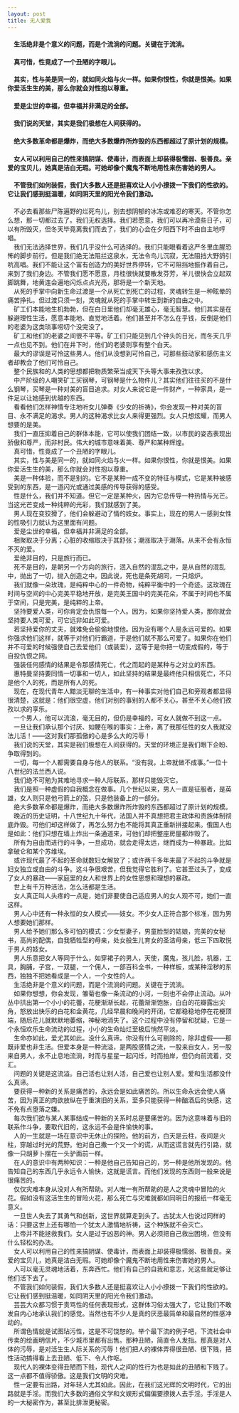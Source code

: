 ```yaml
---
layout: post
title: 无人爱我
--- 
```

#### &#8195;生活绝非是个意义的问题，而是个流淌的问题。关键在于流淌。                 
#### &#8195;真可惜，性竟成了一个丑陋的字眼儿。                                              
#### &#8195;其实，性与美是同一的，就如同火焰与火一样。如果你恨性，你就是恨美。如果你爱活生生的美，那么你就会对性抱以尊重。                                         
#### &#8195;爱是尘世的幸福，但幸福并非满足的全部。                                           
#### &#8195;我们说的天堂，其实是我们极想在人间获得的。                                                
#### &#8195;绝大多数革命都是爆炸，而绝大多数爆炸所炸毁的东西都超过了原计划的规模。                                            
#### &#8195;女人可以利用自己的性来搞阴谋、使毒计，而表面上却装得极懦弱、极善良。亲爱的宝贝儿，她真是洁白无瑕。可她却像个魔鬼不断地用性来伤害她的男人。                                            
#### &#8195;不管我们如何装假，我们大多数人还是挺喜欢让人小小撩拨一下我们的性欲的。它让我们感到挺温暖，如同阴天里的阳光令我们激动。                  
<!-- more -->
&#8195;不必去看那些尸陈遍野的烂死鸟儿，别去想阴郁的冰冻或难忍的寒天。不管你怎么想，那一切都过去了。我们无权选择。我们若愿意，我们可以再冷漠些日子，可以有所毁灭，但冬天毕竟离我们而去了，我们的心会在夕阳西下时不由自主地哼唱。                         
&#8195;我们无法选择世界，我们几乎没什么可选择的。我们只能眼看着这严冬里血腥恐怖的脚步前行。但是我们绝无法阻拦这泉水，无法令鸟儿沉寂，无法阻挡大野鸽引吭高唱。我们不能让这个富有创造力的美好世界停转，它不可阻挡地振作着自己，来到了我们身边。不管我们愿不愿意，月桂很快就要散发芬芳，羊儿很快会立起双脚跳舞，地黄连会遍地闪烁点点光亮，那将是一个新天地。                         
&#8195;从死的手掌中向新生命过渡是一个从死亡到死亡的过程，灵魂转生是一种眩晕的痛苦挣扎。但过渡只须一刻，灵魂就从死的手掌中转生到新的自由之中。                         
&#8195;矿工们本能地生机勃勃，但在白日里他们却毫无雄心，毫无智慧。他们其实是在躲避理性生活，愿意本能地、直觉地活着。他们甚至并不怎么在乎钱，反倒是他们的老婆为这类琐事唠叨个没完没了。                         
&#8195;矿工和他们的老婆之间很不平等。矿工们只能见到几个钟头的日光，而冬天几乎一点也见不到。他们在井下时，他们的老婆则享有整个白天。                         
&#8195;最大的谬误是可怜这些男人。他们从没想到可怜自己，可那些鼓动家和感伤主义者却教会了他们可怜自己。                         
&#8195;整个民族和的人类的思想都把物质繁荣当成天下头等大事来孜孜以求。                         
&#8195;中产阶级的人嘲笑矿工买钢琴，可钢琴是什么物件儿？其实他们往往买的不是什么钢琴，买琴是一种对美的盲目追求。对女人来说它是一件财产，一种家具，是一件足以让她感到优越的东西。                         
&#8195;看看他们怎样神情专注地听女儿弹奏《少女的祈祷》，你会发现一种对美的盲目、永不满足的渴求。男人的这种渴求比女人来得更强烈。女人只想炫耀，而男人想要的是美。                         
&#8195;我们一直压抑着自己的群体本能，它可以使我们团结一致，以市民的姿态表现出骄傲和尊严，而非村民。伟大的城市意味着美、尊严和某种辉煌。                         
&#8195;真可惜，性竟成了一个丑陋的字眼儿。                         
&#8195;其实，性与美是同一的，就如同火焰与火一样。如果你恨性，你就是恨美。如果你爱活生生的美，那么你就会对性抱以尊重。                         
&#8195;美是一种体验，而不是别的。它不是某种一成不变的特征与模式，它是某种被感受到的东西，是一道闪光或通过美感的传导获得的感受。                         
&#8195;性是什么，我们并不知道。但它一定是某种火，因为它总传导一种热情与光芒。当这光芒变成一种纯粹的光彩，我们就感到了美。                         
&#8195;男人现在变狡猾了，他们会躲避动了情的妓女。事实上，现在的男人一感到女性的性吸引力就认为这里面有问题。                         
&#8195;爱是尘世的幸福，但幸福并非满足的全部。                         
&#8195;相聚取决于分离；心脏的收缩取决于其舒张；潮涨取决于潮落。从来不会有永恒不灭的爱。                         
&#8195;爱绝非目的，只是旅行而已。                         
&#8195;死不是目的，是朝另一个方向的旅行，泯入自然的混乱之中，是从自然的混乱中，抛出了一切，抛入创造之中。因此说，死也是条死胡同，一只熔炉。                         
&#8195;我们就像一朵玫瑰，是纯粹中心的一件奇物，纯粹平衡中的一个奇迹。这玫瑰在时间与空间的中心完美平稳地开放，是完美王国中的完美花朵，不属于时间也不属于空间，只是完美，是纯粹的上帝。                         
&#8195;坚持要爱人类，可你肯定会仇恨每一个人。因为，如果你坚持爱人类，那你就会坚持要人类可爱，可它远非如此可爱。                         
&#8195;若坚持爱你的丈夫，就难免会偷偷地恨他。因为没有哪个人是永远可爱的。如果你强求他们这样，就等于对他们行霸道，于是他们就不那么可爱了。如果你在他们并不可爱的时候强使自己去爱他们（或装爱），这等于是你把一切变成假的，等于自投仇恨之网。                         
&#8195;强装任何感情的结果是令那感情死亡，代之而起的是某种与之对立的东西。                         
&#8195;惠特曼坚持要同情一切事和一切人，如此坚持的结果是最终他只相信死亡，不只是他个人的死，而是所有人的死。                         
&#8195;现在，在现代青年人黯淡无聊的生活中，有一种事实对他们自己和旁观者都显得很清楚，这就是：他们很空虚，他们对别的事别的人都不关心，甚至不关心他们孜孜以求的享乐。                         
&#8195;一个男人，他可以流浪，毫无目的，但仍是幸福的，可女人就做不到这一点。                         
&#8195;一旦让我们承认那个讨厌、如鲠在喉的事实：上帝，离了我那任性的女人我就没法儿活！——这对我们那孤傲的心是多么大的污辱！                         
&#8195;我们说的天堂，其实是我们极想在人间获得的。天堂的环境正是我们眼下企盼、争取得到的。                         
&#8195;一切，每一个人都需要自身与他人的联系。“没有我，上帝就做不成事。”一位十八世纪的法兰西人说。                         
&#8195;我们绝不可勉为其难地寻求一种人际联系，那样只能毁灭它。                         
&#8195;我们是照一种虚假的自我概念在做事。几个世纪以来，男人一直是征服者，是英雄，女人则只是他弓箭上的弦，只是他装备上的一部分。                         
&#8195;绝大多数革命都是爆炸，而绝大多数爆炸所炸毁的东西都超过了原计划的规模。                         
&#8195;晚近的历史证明，十八世纪九十年代，法国人并不真想把君主政体和贵族体制彻底炸毁。可他们却这样做了，再怎么努力也不能将其真正重新拼接起来。俄国人也是如此：他们只想在墙上炸出一条通道来，可他们却把整座房屋都炸毁了。                         
&#8195;所有为自由而进行的斗争，一旦成功，就会走得太远，继而成为一种暴政。比如拿破仑和某个苏维埃。                         
&#8195;或许现代最了不起的革命就数妇女解放了；或许两千多年来最了不起的斗争就是妇女独立或自由的斗争。这斗争很艰苦，但我觉得它胜利了。它甚至过头了，变成了女人的暴政——家庭里的女人和世界上的女性思想和理想的暴政。                         
&#8195;世上有千万种活法，怎么活都是生活。                         
&#8195;女人真正叫人头疼的一点是，她们非要使自己适应男人的女人观不可，她们一直这样。                         
&#8195;男人心中还有一种永恒的女人模式——妓女。不少女人正符合那个标准，因为男人想要她们那样。                         
&#8195;男人给予她们那么多可怕的模式：少女型妻子，男童脸型的姑娘，完美的女秘书，高尚的配偶，自我牺牲型的母亲，处女般生儿育女的圣洁母亲，低三下四取悦于男人的妓女。                         
&#8195;男人乐意把女人等同于什么，如穿裙子的男人，天使，魔鬼，孩儿脸，机器，工具，胸脯，子宫，一双腿，一个佣人，一部百科全书，一种样板，或某种淫秽的东西，独独不把她看成是一个人，一个女性的人。                         
&#8195;生活绝非是个意义的问题，而是个流淌的问题。关键在于流淌。                         
&#8195;如果你想想，你会发现，雏菊也像一条流动的小河，一刻也不会停止流动。从叶丛中拱出第一个小小的花蕾，花梗渐渐长起，花蕾渐渐饱胀，白白的花瓣露出尖角，怒放出快乐的白花和金黄花，几经早晨和晚间的开闭，它都稳稳地停在花梗顶端，随后花儿就默默地萎缩，神秘地消失了。这个过程中没有停留和犹疑，它是一个永恒欢乐生命流动的过程，小小的生命灿烂至极后悄然平淡。                         
&#8195;生命亦如此，爱尤其如此。没什么真谛。你没有什么可剔除的，除非虚假——那既非爱也非生活。但爱本身是一种流溢，是两股感情之流，一股来自女人，另一股来自男人，永不止息地流淌，时而与星星一起闪烁，时而拍岸，但仍向前流着，交汇。                         
&#8195;问题的关键是这流溢。自己活也让别人活，自己爱也让别人爱。爱和生活都没什么真谛。                         
&#8195;要获得一种新的关系是痛苦的，永远会是如此痛苦的。所以生命永远会使人痛苦，因为真正的肉欲放纵在于重演旧的关系，至多只能获得一种酗酒后的快感，这不免有点堕落之嫌。                         
&#8195;每次我们欲与某人某事结成一种新的关系时总是要痛苦的。因为这意味着与旧的联系作斗争，要取代旧的，这永远不会是件愉快的事。                         
&#8195;人的一生就是一场在意识中无休止的探险。他的前方，白天是云柱，夜间是火柱，穿越过时光的荒野。他对自己撒一个又一个的谎，从而这谎言就先行引路，就像一只胡萝卜摆在一头驴面前一样。                         
&#8195;在人的意识中有两种知识：一种是他自己告知自己的，另一种是他所发现的。他告知自己的东西几乎永远令人愉快，这就是谎言。而他们发现的东西则一般来说是很痛苦的。                         
&#8195;仅仅灾难本身从没对人有所帮助。对人唯一有所帮助的是人之灵魂中冒险的火花。假如没有这活生生的冒险火花，那么死亡与灾难就都如同明日的报纸一样毫无意义。                         
&#8195;一旦世人失去了其勇气和创新，这世界就算走到头了。古犹太人也说过同样的话：只要这世上还有哪怕一个犹太人激情地祈祷，这个种族就不会灭亡。                         
&#8195;上帝并不能拯救我们。女人是过于凶恶的神。男人必须把自己救出困境，但没有什么轻松的办法。                         
&#8195;女人可以利用自己的性来搞阴谋、使毒计，而表面上却装得极懦弱、极善良。亲爱的宝贝儿，她真是洁白无瑕。可她却像个魔鬼不断地用性来伤害她的男人。                         
&#8195;人可以毫无灵魂地活着，东奔西忙。他们有自己的自我和意志，光这些就足够让他们活下去了。                         
&#8195;不管我们如何装假，我们大多数人还是挺喜欢让人小小撩拨一下我们的性欲的。它让我们感到挺温暖，如同阴天里的阳光令我们激动。                         
&#8195;芸芸大众都习惯于责骂性的任何表现形式，这群体习俗太强大了，它让我们不敢发自内心地承认我们的感觉。当然也有不少人是真的厌恶最简单和最自然的性感冲动的。                         
&#8195;所谓色情就是试图玷污性，这是不可饶恕的。举个最下流的例子吧，下流社会中传卖的绘画明信片，不少城市里都有出售。那种丑陋，简直令人发指。那真是对人体的污辱，是对活生生人际关系的污辱！他们把人的裸体弄得很丑陋、很下贱，把性活动搞得看上去丑陋、低下、令人作呕。                         
&#8195;现代人的裸体变得丑陋而下贱，现代人之间的性行为也是如此的丑陋和下贱了。这一点都不值得骄傲。这是我们文明的灾难。                         
&#8195;性一定要有出路，对年轻人尤其如此。因此，在我们这光辉的文明时代，它的出路就是手淫。而我们大多数的通俗文学和文娱形式偏偏要撩拨人去手淫。手淫是人的一大秘密作为，甚至比排泄更秘密。                              